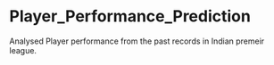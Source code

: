 # Player_Performance_Prediction

Analysed Player performance from the past records in  Indian premeir league.
